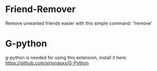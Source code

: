 # Friend-Remover
Remove unwanted friends easier with this simple command: '!remove'


# G-python
g-python is needed for using this extension, install it here:     
https://github.com/sirjonasxx/G-Python

